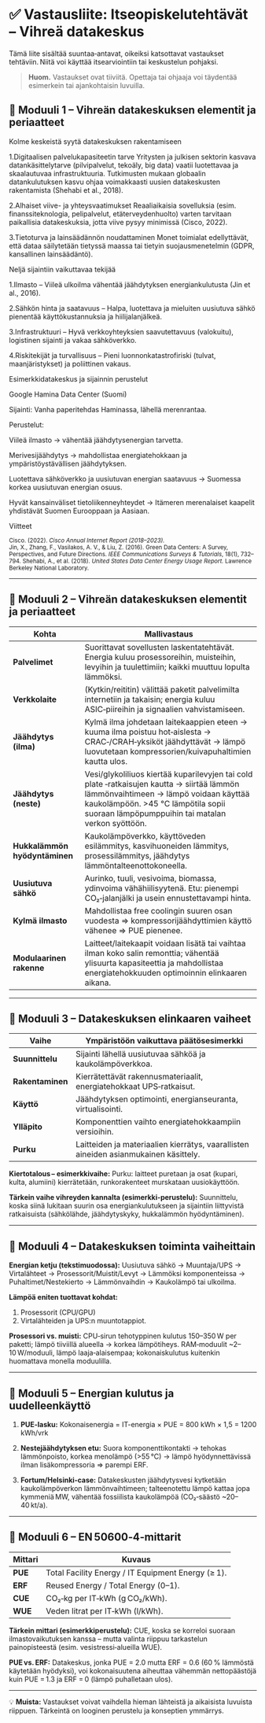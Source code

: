 # ✅ Vastausliite: Itseopiskelutehtävät – Vihreä datakeskus

Tämä liite sisältää suuntaa‑antavat, oikeiksi katsottavat vastaukset tehtäviin. Niitä voi käyttää itsearviointiin tai keskustelun pohjaksi.

> **Huom.** Vastaukset ovat tiiviitä. Opettaja tai ohjaaja voi täydentää esimerkein tai ajankohtaisin luvuilla.


## 🔹 Moduuli 1 – Vihreän datakeskuksen elementit ja periaatteet

Kolme keskeistä syytä datakeskuksen rakentamiseen

1.Digitaalisen palvelukapasiteetin tarve
Yritysten ja julkisen sektorin kasvava datankäsittelytarve (pilvipalvelut, tekoäly, big data) vaatii luotettavaa ja skaalautuvaa infrastruktuuria. Tutkimusten mukaan globaalin datankulutuksen kasvu ohjaa voimakkaasti uusien datakeskusten rakentamista (Shehabi et al., 2018).

2.Alhaiset viive- ja yhteysvaatimukset
Reaaliaikaisia sovelluksia (esim. finanssiteknologia, pelipalvelut, etäterveydenhuolto) varten tarvitaan paikallisia datakeskuksia, jotta viive pysyy minimissä (Cisco, 2022).

3.Tietoturva ja lainsäädännön noudattaminen
Monet toimialat edellyttävät, että dataa säilytetään tietyssä maassa tai tietyin suojausmenetelmin (GDPR, kansallinen lainsäädäntö).
 
Neljä sijaintiin vaikuttavaa tekijää

1.Ilmasto – Viileä ulkoilma vähentää jäähdytyksen energiankulutusta (Jin et al., 2016).

2.Sähkön hinta ja saatavuus – Halpa, luotettava ja mieluiten uusiutuva sähkö pienentää käyttökustannuksia ja hiilijalanjälkeä.

3.Infrastruktuuri – Hyvä verkkoyhteyksien saavutettavuus (valokuitu), logistinen sijainti ja vakaa sähköverkko.

4.Riskitekijät ja turvallisuus – Pieni luonnonkatastrofiriski (tulvat, maanjäristykset) ja poliittinen vakaus.


Esimerkkidatakeskus ja sijainnin perustelut

Google Hamina Data Center (Suomi)

Sijainti: Vanha paperitehdas Haminassa, lähellä merenrantaa.

Perustelut:

Viileä ilmasto → vähentää jäähdytysenergian tarvetta.

Merivesijäähdytys → mahdollistaa energiatehokkaan ja ympäristöystävällisen jäähdytyksen.

Luotettava sähköverkko ja uusiutuvan energian saatavuus → Suomessa korkea uusiutuvan energian osuus.

Hyvät kansainväliset tietoliikenneyhteydet → Itämeren merenalaiset kaapelit yhdistävät Suomen Eurooppaan ja Aasiaan.

Viitteet

<sub>Cisco. (2022). *Cisco Annual Internet Report (2018–2023).*  
Jin, X., Zhang, F., Vasilakos, A. V., & Liu, Z. (2016). Green Data Centers: A Survey, Perspectives, and Future Directions. *IEEE Communications Surveys & Tutorials*, 18(1), 732–794. Shehabi, A., et al. (2018). *United States Data Center Energy Usage Report.* Lawrence Berkeley National Laboratory.  
</sub>


---

## 🔹 Moduuli 2 – Vihreän datakeskuksen elementit ja periaatteet

| Kohta | Mallivastaus |
|-------|--------------|
| **Palvelimet** | Suorittavat sovellusten laskentatehtävät. Energia kuluu prosessoreihin, muisteihin, levyihin ja tuulettimiin; kaikki muuttuu lopulta lämmöksi. |
| **Verkkolaite** | (Kytkin/reititin) välittää paketit palvelimilta internetiin ja takaisin; energia kuluu ASIC‑piireihin ja signaalien vahvistamiseen. |
| **Jäähdytys (ilma)** | Kylmä ilma johdetaan laitekaappien eteen → kuuma ilma poistuu hot‑aislesta → CRAC‑/CRAH‑yksiköt jäähdyttävät → lämpö luovutetaan kompressorien/kuivapuhaltimien kautta ulos. |
| **Jäähdytys (neste)** | Vesi/glykoliliuos kiertää kuparilevyjen tai cold plate ‑ratkaisujen kautta → siirtää lämmön lämmönvaihtimeen → lämpö voidaan käyttää kaukolämpöön. >45 °C lämpötila sopii suoraan lämpöpumppuihin tai matalan verkon syöttöön. |
| **Hukkalämmön hyödyntäminen** | Kaukolämpöverkko, käyttöveden esilämmitys, kasvihuoneiden lämmitys, prosessilämmitys, jäähdytys lämmöntalteenottokoneella. |
| **Uusiutuva sähkö** | Aurinko, tuuli, vesivoima, biomassa, ydinvoima vähähiilisyytenä. Etu: pienempi CO₂‑jalanjälki ja usein ennustettavampi hinta. |
| **Kylmä ilmasto** | Mahdollistaa free coolingin suuren osan vuodesta ⇒ kompressorijäähdyttimien käyttö vähenee ⇒ PUE pienenee. |
| **Modulaarinen rakenne** | Laitteet/laitekaapit voidaan lisätä tai vaihtaa ilman koko salin remonttia; vähentää ylisuurta kapasiteettia ja mahdollistaa energiatehokkuuden optimoinnin elinkaaren aikana. |

---

## 🔹 Moduuli 3 – Datakeskuksen elinkaaren vaiheet

| Vaihe | Ympäristöön vaikuttava päätösesimerkki |
|-------|----------------------------------------|
| **Suunnittelu** | Sijainti lähellä uusiutuvaa sähköä ja kaukolämpöverkkoa. |
| **Rakentaminen** | Kierrätettävät rakennusmateriaalit, energiatehokkaat UPS‑ratkaisut. |
| **Käyttö** | Jäähdytyksen optimointi, energianseuranta, virtualisointi. |
| **Ylläpito** | Komponenttien vaihto energiatehokkaampiin versioihin. |
| **Purku** | Laitteiden ja materiaalien kierrätys, vaarallisten aineiden asianmukainen käsittely. |

**Kiertotalous – esimerkkivaihe:** Purku: laitteet puretaan ja osat (kupari, kulta, alumiini) kierrätetään, runkorakenteet murskataan uusiokäyttöön.

**Tärkein vaihe vihreyden kannalta (esimerkki‑perustelu):** Suunnittelu, koska siinä lukitaan suurin osa energiankulutukseen ja sijaintiin liittyvistä ratkaisuista (sähkölähde, jäähdytyskyky, hukkalämmön hyödyntäminen).

---

## 🔹 Moduuli 4 – Datakeskuksen toiminta vaiheittain

**Energian ketju (tekstimuodossa):**
Uusiutuva sähkö → Muuntaja/UPS → Virtalähteet → Prosessorit/Muistit/Levyt → Lämmöksi komponenteissa → Puhaltimet/Nestekierto → Lämmönvaihdin → Kaukolämpö tai ulkoilma.

**Lämpöä eniten tuottavat kohdat:**
1) Prosessorit (CPU/GPU)
2) Virtalähteiden ja UPS:n muuntotappiot.

**Prosessori vs. muisti:** CPU‑sirun tehotyppinen kulutus 150–350 W per paketti; lämpö tiiviillä alueella → korkea lämpötiheys. RAM‑moduulit ~2–10 W/moduuli, lämpö laaja‑alaisempaa; kokonaiskulutus kuitenkin huomattava monella moduulilla.

---

## 🔹 Moduuli 5 – Energian kulutus ja uudelleenkäyttö

1. **PUE‑lasku:**
Kokonaisenergia = IT-energia × PUE = 800 kWh × 1,5 = 1200 kWh/vrk

2. **Nestejäähdytyksen etu:** Suora komponenttikontakti → tehokas lämmönpoisto, korkea menolämpö (>55 °C) → lämpö hyödynnettävissä ilman lisäkompressoria ⇒ parempi ERF.

3. **Fortum/Helsinki‑case:** Datakeskusten jäähdytysvesi kytketään kaukolämpöverkon lämmönvaihtimeen; talteenotettu lämpö kattaa jopa kymmeniä MW, vähentää fossiilista kaukolämpöä (CO₂‑säästö ~20–40 kt/a).

---

## 🔹 Moduuli 6 – EN 50600‑4‑mittarit

| Mittari | Kuvaus |
|---------|--------|
| **PUE** | Total Facility Energy / IT Equipment Energy (≥ 1). |
| **ERF** | Reused Energy / Total Energy (0–1). |
| **CUE** | CO₂‑kg per IT‑kWh (g CO₂/kWh). |
| **WUE** | Veden litrat per IT‑kWh (l/kWh). |

**Tärkein mittari (esimerkkiperustelu):** CUE, koska se korreloi suoraan ilmastovaikutuksen kanssa – mutta valinta riippuu tarkastelun painopisteestä (esim. vesistressi‑alueilla WUE).

**PUE vs. ERF:** Datakeskus, jonka PUE = 2.0 mutta ERF = 0.6 (60 % lämmöstä käytetään hyödyksi), voi kokonaisuutena aiheuttaa vähemmän netto­päästöjä kuin PUE = 1.3 ja ERF = 0 (lämpö puhalletaan ulos).

---

💡 **Muista:** Vastaukset voivat vaihdella hieman lähteistä ja aikaisista luvuista riippuen. Tärkeintä on looginen perustelu ja konseptien ymmärrys.

